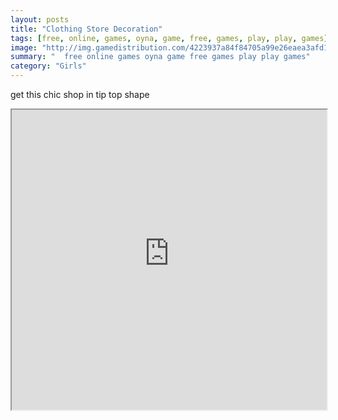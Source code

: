 ```yaml
---
layout: posts
title: "Clothing Store Decoration"
tags: [free, online, games, oyna, game, free, games, play, play, games]
image: "http://img.gamedistribution.com/4223937a84f84705a99e26eaea3afd10.jpg"
summary: "  free online games oyna game free games play play games"
category: "Girls"
---
```


get this chic shop in tip top shape

<iframe width="100%" height="480px;" src="http://flash.gamedistribution.com?game=4223937a84f84705a99e26eaea3afd10"></iframe>